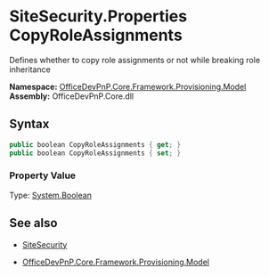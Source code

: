 # SiteSecurity.Properties CopyRoleAssignments
Defines whether to copy role assignments or not while breaking role inheritance  

**Namespace:** [OfficeDevPnP.Core.Framework.Provisioning.Model](OfficeDevPnP.Core.Framework.Provisioning.Model.md)  
**Assembly:** OfficeDevPnP.Core.dll  
## Syntax
```C#
public boolean CopyRoleAssignments { get; }
public boolean CopyRoleAssignments { set; }
```

### Property Value
Type: [System.Boolean](System.Boolean.md) 

## See also
- [SiteSecurity](SiteSecurity.md) 

- [OfficeDevPnP.Core.Framework.Provisioning.Model](OfficeDevPnP.Core.Framework.Provisioning.Model.md)
